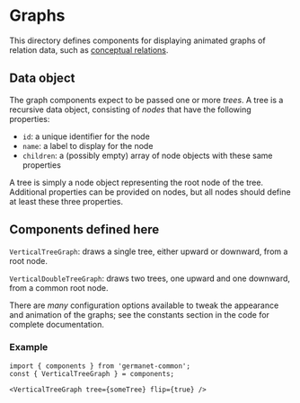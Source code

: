 # Graphs 

This directory defines components for displaying animated graphs of
relation data, such as [conceptual relations](../ConRels).

## Data object

The graph components expect to be passed one or more *trees*.  A tree
is a recursive data object, consisting of *nodes* that have the
following properties:

  - `id`: a unique identifier for the node
  - `name`: a label to display for the node
  - `children`: a (possibly empty) array of node objects with these
    same properties
    
A tree is simply a node object representing the root node of the tree.
Additional properties can be provided on nodes, but all nodes should
define at least these three properties.
    
## Components defined here

`VerticalTreeGraph`: draws a single tree, either upward or downward,
from a root node.

`VerticalDoubleTreeGraph`: draws two trees, one upward and one
downward, from a common root node.

There are *many* configuration options available to tweak the
appearance and animation of the graphs; see the constants section in
the code for complete documentation.

### Example

```
import { components } from 'germanet-common';
const { VerticalTreeGraph } = components;

<VerticalTreeGraph tree={someTree} flip={true} />
```
